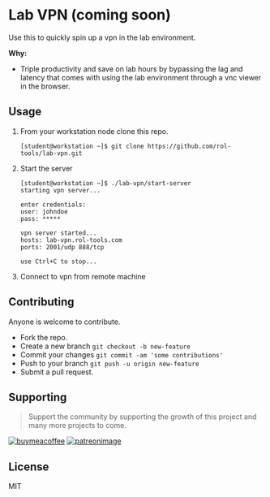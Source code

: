 # Lab VPN (coming soon)
Use this to quickly spin up a vpn in the lab environment.

**Why:**

- Triple productivity and save on lab hours by bypassing the lag and latency that comes with using the lab environment through a vnc viewer in the browser.


## Usage

1. From your workstation node clone this repo.

	```
	[student@workstation ~]$ git clone https://github.com/rol-tools/lab-vpn.git
	```

2. Start the server

	```
	[student@workstation ~]$ ./lab-vpn/start-server
	starting vpn server...
	
	enter credentials:
	user: johndoe
	pass: *****
	
	vpn server started...
	hosts: lab-vpn.rol-tools.com
	ports: 2001/udp 888/tcp
	
	use Ctrl+C to stop...
	```

3. Connect to vpn from remote machine

## Contributing
Anyone is welcome to contribute. 

- Fork the repo.
- Create a new branch `git checkout -b new-feature`
- Commit your changes `git commit -am 'some contributions'`
- Push to your branch `git push -u origin new-feature`
- Submit a pull request.

## Supporting
> Support the community by supporting the growth of this project and many more projects to come.

[![buymeacoffee](https://res.cloudinary.com/smf19api4cloud/image/upload/c_thumb,w_200,g_face/v1661658836/misc/buymeacoffe_chnonk.png)](https://buymeacoffee.com/mfall) [![patreonimage](https://res.cloudinary.com/smf19api4cloud/image/upload/c_thumb,w_200,g_face/v1661658144/misc/become_a_patron_button3x_ygfryp.png)](https://patreon.com/mfall) 


## License
MIT
